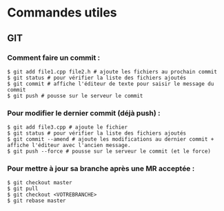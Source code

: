 
# Commandes utiles

## GIT

### Comment faire un commit :

    $ git add file1.cpp file2.h # ajoute les fichiers au prochain commit
    $ git status # pour vérifier la liste des fichiers ajoutés
    $ git commit # affiche l'éditeur de texte pour saisir le message du commit
    $ git push # pousse sur le serveur le commit

### Pour modifier le dernier commit (déjà push) :

    $ git add file3.cpp # ajoute le fichier
    $ git status # pour vérifier la liste des fichiers ajoutés
    $ git commit --amend # ajoute les modifications au dernier commit + affiche l'éditeur avec l'ancien message.
    $ git push --force # pousse sur le serveur le commit (et le force)

### Pour mettre à jour sa branche après une MR acceptée :

    $ git checkout master
    $ git pull
    $ git checkout <VOTREBRANCHE>
    $ git rebase master


